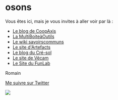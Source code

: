 # osons

Vous êtes ici, mais je vous invites à aller voir par là : 
 - [Le blog de CoopAxis](http://blog.coopaxis.fr/)
 - [La MultiBoiteàOutils](http://www.multibao.org/RomainLalande/Cre-sol/)
 - [Le wiki savoirscommuns](http://savoirscommuns.comptoir.net/)
 - [Le site d'Artefacts](http://artefacts.coop/)
 - [Le blog du Cré-sol](http://blog.cresol.fr/)
 - [Le site de Vécam](http://vecam.org/)
 - [Le Site du FunLab](http://funlab.fr/)

Romain
 
[Me suivre sur Twitter](https://twitter.com/romain_lalande)

![](http://villes.bienscommuns.org/ext/nuage_sept.png)


